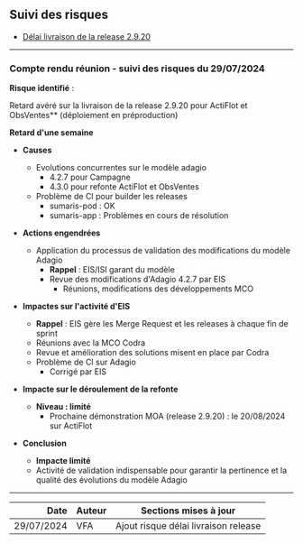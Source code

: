 ## Suivi des risques

- [Délai livraison de la release 2.9.20](#compte-rendu-réunion---suivi-des-risques-du-29072024)

---

### Compte rendu réunion - suivi des risques du 29/07/2024

**Risque identifié** :

Retard avéré sur la livraison de la release 2.9.20 pour ActiFlot et ObsVentes** (déploiement en préproduction)

**Retard d'une semaine**

- **Causes**
    - Evolutions concurrentes sur le modèle adagio
        - 4.2.7 pour Campagne
        - 4.3.0 pour refonte ActiFlot et ObsVentes
    - Problème de CI pour builder les releases
      - sumaris-pod : OK
      - sumaris-app : Problèmes en cours de résolution

- **Actions engendrées**
    - Application du processus de validation des modifications du modèle Adagio
        - **Rappel** : EIS/ISI garant du modèle
        - Revue des modifications d'Adagio 4.2.7 par EIS
            - Réunions, modifications des développements MCO

- **Impactes sur l'activité d'EIS**
    - **Rappel** : EIS gère les Merge Request et les releases à chaque fin de sprint
    - Réunions avec la MCO Codra
    - Revue et amélioration des solutions misent en place par Codra
    - Problème de CI sur Adagio
        - Corrigé par EIS

- **Impacte sur le déroulement de la refonte**
  - **Niveau : limité**
    - Prochaine démonstration MOA (release 2.9.20) : le 20/08/2024 sur ActiFlot

- **Conclusion**
    - **Impacte limité**
    - Activité de validation indispensable pour garantir la pertinence et la qualité des évolutions du modèle Adagio

---

|       Date | Auteur | Sections mises à jour                |
|-----------:|--------|--------------------------------------|
| 29/07/2024 | VFA    | Ajout risque délai livraison release |